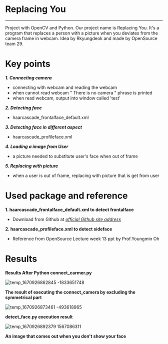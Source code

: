 # Replacing You

--- 
Project with OpenCV and Python.
Our project name is Replacing You. It's a program that replaces a person with a picture when you deviates from the camera frame in webcam.
Idea by Rkyungdeok and made by OpenSource team 29.


# Key points

***1. Connecting camera***
- connecting with webcam and reading the webcam
- when cannot read webcam " There is no camera " phrase is printed
- when read webcam, output into window called 'test'

***2. Detecting face***
- haarcascade_frontalface_default.xml

***3. Detecting face in different aspect***
- haarcascade_profileface.xml

***4. Loading a image from User***
- a picture needed to substitute user's face when out of frame

***5. Replacing with picture***
- when a user is out of frame, replacing with picture that is get from user

# Used package and reference
**1. haarcascade_frontalface_default.xml to detect frontalface**
- Download from Github at [*official Github site address*](https://github.com/opencv/opencv/tree/master/data/haarcascades)

**2. haarcascade_profileface.xml to detect sideface**
- Reference from OpenSource Lecture week 13 ppt by Prof.Youngmin Oh

# Results
**Results After Python connect_carmer.py**


![temp_1670926862845 -1833651748](https://user-images.githubusercontent.com/113025040/207292573-8fc1a459-09db-4ea1-a87d-0a1a44b33f4e.jpeg)

**The result of executing the connect_camera by excluding the symmetrical part**


![temp_1670926873461 -493618965](https://user-images.githubusercontent.com/113025040/207294540-9cc6abbd-688f-49e7-9dde-cf95a279d32b.jpeg)

**detect_face.py execution result**


![temp_1670926892379 1567086311](https://user-images.githubusercontent.com/113025040/207294560-d28ef98c-4c31-4a5f-9d17-57b0b8aba75c.jpeg)

**An image that comes out when you don't show your face**
